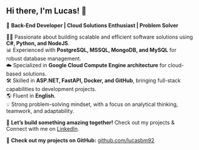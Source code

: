 ## **Hi there, I'm Lucas!** 👋
🚀 **Back-End Developer | Cloud Solutions Enthusiast | Problem Solver**

👨‍💻 Passionate about building scalable and efficient software solutions using **C#, Python, and NodeJS**.  
📊 Experienced with **PostgreSQL, MSSQL, MongoDB, and MySQL** for robust database management.  
☁️ Specialized in **Google Cloud Compute Engine architecture** for cloud-based solutions.  
🛠️ Skilled in **ASP.NET, FastAPI, Docker, and GitHub**, bringing full-stack capabilities to development projects.  
🌎 Fluent in **English**.  
💡 Strong problem-solving mindset, with a focus on analytical thinking, teamwork, and adaptability.  

🔗 **Let’s build something amazing together!** Check out my projects & Connect with me on [LinkedIn](https://linkedin.com/in/lucasbm92).

📌 **Check out my projects on GitHub:** [github.com/lucasbm92](https://github.com/lucasbm92)
